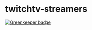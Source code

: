 # twitchtv-streamers

[![Greenkeeper badge](https://badges.greenkeeper.io/gilbertginsberg/twitchtv-streamers.svg)](https://greenkeeper.io/)
